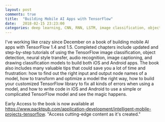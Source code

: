 ```yaml
---
layout: post
comments: true
title:  "Building Mobile AI Apps with TensorFlow"
date:   2018-02-15 23:23:00
categories: deep learning, CNN, RNN, LSTM, image classification, object detection, neural style transfer, tensorflow, image captioning, audio recognition, drawing classification, reinforcement learning
---
```


I've working like crazy since December on a book of building mobile AI apps with TensorFlow 1.4 and 1.5. Completed chapters include updated and step-by-step tutorials of using the TensorFlow image classification, object detection, neural style transfer, audio recognition, image captioning, and drawing classification models to build both iOS and Android apps. The book also includes many valuable tips that could save you a lot of time and frustration: how to find out the right input and output node names of a model, how to transform and optimize a model the right way, how to build your customized TensorFlow library to fix all kinds of errors when using a model, and how to write code in iOS and Android to use a simple or complicated TensorFlow model and see the magic happens.

Early Access to the book is now available at https://www.packtpub.com/application-development/intelligent-mobile-projects-tensorflow. "Access cutting-edge content as it's created."




